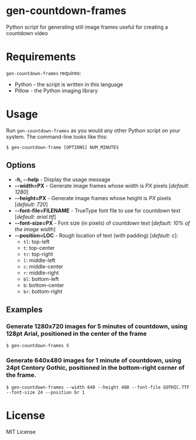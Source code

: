 # gen-countdown-frames
Python script for generating still image frames useful for creating a countdown video

# Requirements
`gen-countdown-frames` requires:

* Python - the script is written in this language
* Pillow - the Python imaging library

# Usage
Run `gen-countdown-frames` as you would any other Python script on your system.  The command-line looks like this:

`$ gen-countdown-frame [OPTIONS] NUM_MINUTES`

## Options
* **-h, --help** - Display the usage message
* **--width=PX** - Generate image frames whose width is _PX_ pixels [_default: 1280_]
* **--height=PX** - Generate image frames whose height is _PX_ pixels [_default: 720_]
* **--font-file=FILENAME** - TrueType font file to use for countdown text [_default: arial.ttf_]
* **--font-size=PX** - Font size (in pixels) of countdown text [_default: 10% of the image width_]
* **--position=LOC** - Rough location of text (with padding) [_default: c_]:
    * `tl`: top-left
    * `t`: top-center
    * `tr`: top-right
    * `l`: middle-left
    * `c`: middle-center
    * `r`: middle-right
    * `bl`: bottom-left
    * `b`: bottom-center
    * `br`: bottom-right

## Examples

### Generate 1280x720 images for 5 minutes of countdown, using 128pt Arial, positioned in the center of the frame
`$ gen-countdown-frames 5`

### Generate 640x480 images for 1 minute of countdown, using 24pt Centory Gothic, positioned in the bottom-right corner of the frame.
`$ gen-countdown-frames --width 640 --height 480 --font-file GOTHIC.TTF --font-size 24 --position br 1`

# License
MIT License
